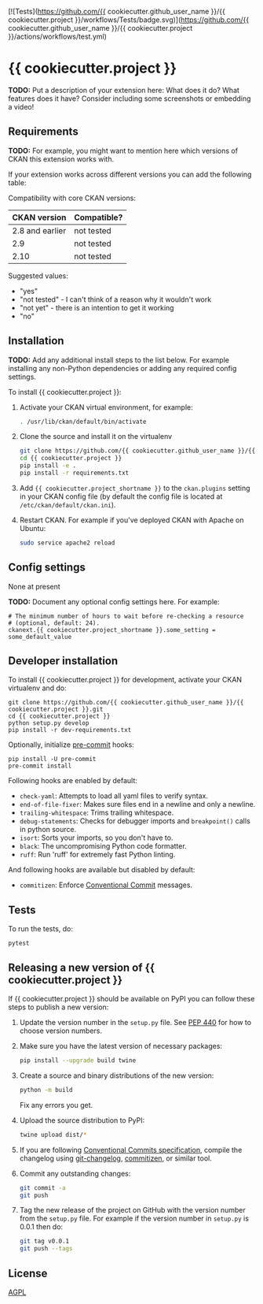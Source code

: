 [![Tests](https://github.com/{{ cookiecutter.github_user_name }}/{{ cookiecutter.project }}/workflows/Tests/badge.svg)](https://github.com/{{ cookiecutter.github_user_name }}/{{ cookiecutter.project }}/actions/workflows/test.yml)

# {{ cookiecutter.project }}

**TODO:** Put a description of your extension here:  What does it do? What features does it have? Consider including some screenshots or embedding a video!


## Requirements

**TODO:** For example, you might want to mention here which versions of CKAN this
extension works with.

If your extension works across different versions you can add the following table:

Compatibility with core CKAN versions:

| CKAN version    | Compatible? |
|-----------------|-------------|
| 2.8 and earlier | not tested  |
| 2.9             | not tested  |
| 2.10            | not tested  |

Suggested values:

* "yes"
* "not tested" - I can't think of a reason why it wouldn't work
* "not yet" - there is an intention to get it working
* "no"


## Installation

**TODO:** Add any additional install steps to the list below.
   For example installing any non-Python dependencies or adding any required
   config settings.

To install {{ cookiecutter.project }}:

1. Activate your CKAN virtual environment, for example:
   ```sh
   . /usr/lib/ckan/default/bin/activate
   ```

2. Clone the source and install it on the virtualenv
   ```sh
   git clone https://github.com/{{ cookiecutter.github_user_name }}/{{ cookiecutter.project }}.git
   cd {{ cookiecutter.project }}
   pip install -e .
   pip install -r requirements.txt
   ```

3. Add `{{ cookiecutter.project_shortname }}` to the `ckan.plugins` setting in your CKAN
   config file (by default the config file is located at
   `/etc/ckan/default/ckan.ini`).

4. Restart CKAN. For example if you've deployed CKAN with Apache on Ubuntu:
   ```sh
   sudo service apache2 reload
   ```

## Config settings

None at present

**TODO:** Document any optional config settings here. For example:

	# The minimum number of hours to wait before re-checking a resource
	# (optional, default: 24).
	ckanext.{{ cookiecutter.project_shortname }}.some_setting = some_default_value


## Developer installation

To install {{ cookiecutter.project }} for development, activate your CKAN virtualenv and
do:

    git clone https://github.com/{{ cookiecutter.github_user_name }}/{{ cookiecutter.project }}.git
    cd {{ cookiecutter.project }}
    python setup.py develop
    pip install -r dev-requirements.txt

Optionally, initialize [pre-commit](https://pre-commit.com/) hooks:

    pip install -U pre-commit
    pre-commit install

Following hooks are enabled by default:

* `check-yaml`: Attempts to load all yaml files to verify syntax.
* `end-of-file-fixer`: Makes sure files end in a newline and only a newline.
* `trailing-whitespace`: Trims trailing whitespace.
* `debug-statements`: Checks for debugger imports and `breakpoint()` calls in python source.
* `isort`: Sorts your imports, so you don't have to.
* `black`: The uncompromising Python code formatter.
* `ruff`: Run 'ruff' for extremely fast Python linting.

And following hooks are available but disabled by default:

* `commitizen`: Enforce [Conventional Commit](https://www.conventionalcommits.org/en/v1.0.0/) messages.

## Tests

To run the tests, do:

    pytest

## Releasing a new version of {{ cookiecutter.project }}

If {{ cookiecutter.project }} should be available on PyPI you can follow these steps to publish a new version:

1. Update the version number in the `setup.py` file. See [PEP 440](http://legacy.python.org/dev/peps/pep-0440/#public-version-identifiers) for how to choose version numbers.

2. Make sure you have the latest version of necessary packages:
   ```sh
   pip install --upgrade build twine
   ```

3. Create a source and binary distributions of the new version:
   ```sh
   python -m build
   ```

   Fix any errors you get.

4. Upload the source distribution to PyPI:
   ```sh
   twine upload dist/*
   ```

5. If you are following [Conventional Commits
   specification](https://www.conventionalcommits.org/en/v1.0.0/), compile the
   changelog using [git-changelog](https://pawamoy.github.io/git-changelog/),
   [commitizen](https://pawamoy.github.io/git-changelog/), or similar tool.

6. Commit any outstanding changes:
   ```sh
   git commit -a
   git push
   ```

7. Tag the new release of the project on GitHub with the version number from
   the `setup.py` file. For example if the version number in `setup.py` is
   0.0.1 then do:

   ```sh
   git tag v0.0.1
   git push --tags
   ```

## License

[AGPL](https://www.gnu.org/licenses/agpl-3.0.en.html)

